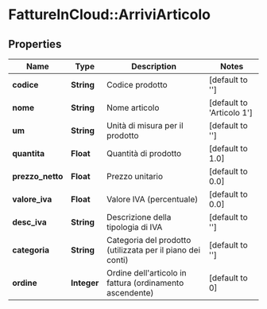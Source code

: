 # FattureInCloud::ArriviArticolo

## Properties
Name | Type | Description | Notes
------------ | ------------- | ------------- | -------------
**codice** | **String** | Codice prodotto | [default to &#39;&#39;]
**nome** | **String** | Nome articolo | [default to &#39;Articolo 1&#39;]
**um** | **String** | Unità di misura per il prodotto | [default to &#39;&#39;]
**quantita** | **Float** | Quantità di prodotto | [default to 1.0]
**prezzo_netto** | **Float** | Prezzo unitario | [default to 0.0]
**valore_iva** | **Float** | Valore IVA (percentuale) | [default to 0.0]
**desc_iva** | **String** | Descrizione della tipologia di IVA | [default to &#39;&#39;]
**categoria** | **String** | Categoria del prodotto (utilizzata per il piano dei conti) | [default to &#39;&#39;]
**ordine** | **Integer** | Ordine dell&#39;articolo in fattura (ordinamento ascendente) | [default to 0]


